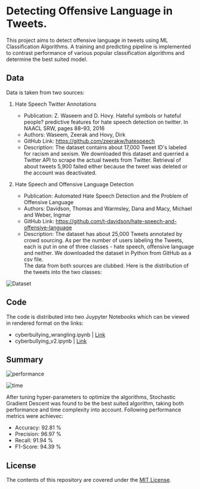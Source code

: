 # Detecting Offensive Language in Tweets.

This project aims to detect offensive language in tweets using ML Classification Algorithms. A training and predicting pipeline is implemented
to contrast performance of various popular classification algorithms and determine the best suited model. 

## Data
Data is taken from two sources:
1.	Hate Speech Twitter Annotations
    - Publication: 
Z. Waseem and D. Hovy. Hateful symbols or hateful people? predictive features for hate speech detection on twitter. In NAACL SRW, pages 88–93, 2016 
    - Authors: Waseem, Zeerak and Hovy, Dirk
    - GitHub Link: https://github.com/zeerakw/hatespeech
    -	Description: 
The dataset contains about 17,000 Tweet ID's labeled for racism and sexism. We downloaded this dataset and querried a Twitter API to scrape the actual tweets from Twitter. Retrieval of about tweets 5,900 failed either because the tweet was deleted or the account was deactivated. 

2.	Hate Speech and Offensive Language Detection
    - Publication: 
Automated Hate Speech Detection and the Problem of Offensive Language
    - Authors: Davidson, Thomas and Warmsley, Dana and Macy, Michael and Weber, Ingmar
    - GitHub Link: https://github.com/t-davidson/hate-speech-and-offensive-language
    - Description:
The dataset has about 25,000 Tweets annotated by crowd sourcing. As per the number of users labeling the Tweets, each is put in one of three classes - hate speech, offensive language and neither. We downloaded the dataset in Python from GitHub as a csv file.<br>
The data from both sources are clubbed. Here is the distribution of the tweets into the two classes:


![Dataset](/distribution_of_tweets.png)

## Code
The code is distributed into two Juypyter Notebooks which can be viewed in rendered format on the links:
- cyberbullying_wrangling.ipynb | [Link](https://nbviewer.jupyter.org/github/dhavalpotdar/cyberbyllying-detection/blob/master/cyberbullying_wrangling.ipynb)
- cyberbullying_v2.ipynb | [Link](https://nbviewer.jupyter.org/github/dhavalpotdar/cyberbyllying-detection/blob/master/cyberbullying_v2.ipynb)

## Summary
![performance](/algo_comparison.png) <br>

![time](/algo_time.png)

After tuning hyper-parameters to optimize the algorithms, Stochastic Gradient Descent was found to be the best suited algorithm, taking both performance and time complexity into account.
Following performance metrics were achievec:
-	Accuracy: 92.81 %
-	Precision: 96.97 %
-	Recall: 91.94 %
-	F1-Score: 94.39 %

## License
The contents of this repository are covered under the [MIT License](https://github.com/dhavalpotdar/cyberbyllying-detection/blob/master/LICENSE).
